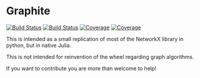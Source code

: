 # Graphite

[![Build Status](https://travis-ci.com/yisrael-haber/Graphite.jl.svg?branch=main)](https://travis-ci.com/yisrael-haber/Graphite.jl)
[![Build Status](https://ci.appveyor.com/api/projects/status/github/yisrael-haber/Graphite.jl?svg=true)](https://ci.appveyor.com/project/yisrael-haber/Graphite-jl)
[![Coverage](https://codecov.io/gh/yisrael-haber/Graphite.jl/branch/main/graph/badge.svg)](https://codecov.io/gh/yisrael-haber/Graphite.jl)
[![Coverage](https://coveralls.io/repos/github/yisrael-haber/Graphite.jl/badge.svg?branch=main)](https://coveralls.io/github/yisrael-haber/Graphite.jl?branch=main)

This is intended as a small replication of most of the NetworkX library in python, but in native Julia.

This is not intended for reinvention of the wheel regarding graph algorithms. 

If you want to contribute you are more than welcome to help!